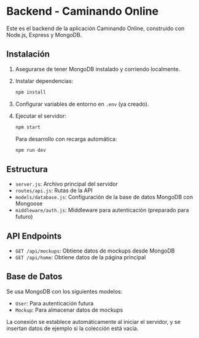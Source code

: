 # Backend - Caminando Online

Este es el backend de la aplicación Caminando Online, construido con Node.js, Express y MongoDB.

## Instalación

1. Asegurarse de tener MongoDB instalado y corriendo localmente.

2. Instalar dependencias:
   ```bash
   npm install
   ```

3. Configurar variables de entorno en `.env` (ya creado).

4. Ejecutar el servidor:
   ```bash
   npm start
   ```

   Para desarrollo con recarga automática:
   ```bash
   npm run dev
   ```

## Estructura

- `server.js`: Archivo principal del servidor
- `routes/api.js`: Rutas de la API
- `models/database.js`: Configuración de la base de datos MongoDB con Mongoose
- `middleware/auth.js`: Middleware para autenticación (preparado para futuro)

## API Endpoints

- `GET /api/mockups`: Obtiene datos de mockups desde MongoDB
- `GET /api/home`: Obtiene datos de la página principal

## Base de Datos

Se usa MongoDB con los siguientes modelos:
- `User`: Para autenticación futura
- `Mockup`: Para almacenar datos de mockups

La conexión se establece automáticamente al iniciar el servidor, y se insertan datos de ejemplo si la colección está vacía.
